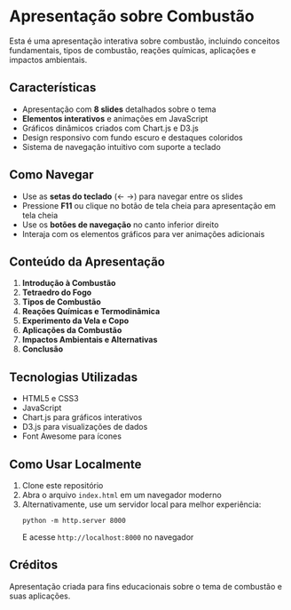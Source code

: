 # Apresentação sobre Combustão

Esta é uma apresentação interativa sobre combustão, incluindo conceitos fundamentais, tipos de combustão, reações químicas, aplicações e impactos ambientais.

## Características

- Apresentação com **8 slides** detalhados sobre o tema
- **Elementos interativos** e animações em JavaScript
- Gráficos dinâmicos criados com Chart.js e D3.js
- Design responsivo com fundo escuro e destaques coloridos
- Sistema de navegação intuitivo com suporte a teclado

## Como Navegar

- Use as **setas do teclado** (← →) para navegar entre os slides
- Pressione **F11** ou clique no botão de tela cheia para apresentação em tela cheia
- Use os **botões de navegação** no canto inferior direito
- Interaja com os elementos gráficos para ver animações adicionais

## Conteúdo da Apresentação

1. **Introdução à Combustão**
2. **Tetraedro do Fogo**
3. **Tipos de Combustão**
4. **Reações Químicas e Termodinâmica**
5. **Experimento da Vela e Copo**
6. **Aplicações da Combustão**
7. **Impactos Ambientais e Alternativas**
8. **Conclusão**

## Tecnologias Utilizadas

- HTML5 e CSS3
- JavaScript
- Chart.js para gráficos interativos
- D3.js para visualizações de dados
- Font Awesome para ícones

## Como Usar Localmente

1. Clone este repositório
2. Abra o arquivo `index.html` em um navegador moderno
3. Alternativamente, use um servidor local para melhor experiência:
   ```
   python -m http.server 8000
   ```
   E acesse `http://localhost:8000` no navegador

## Créditos

Apresentação criada para fins educacionais sobre o tema de combustão e suas aplicações.
